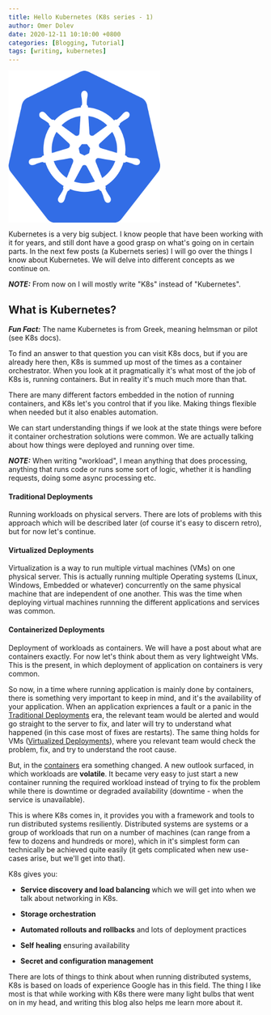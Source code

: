 ```yaml
---
title: Hello Kubernetes (K8s series - 1)
author: Omer Dolev
date: 2020-12-11 10:10:00 +0800
categories: [Blogging, Tutorial]
tags: [writing, kubernetes]
---
```


<img src="/assets/img/hello-kubernetes-1.png" alt="hello-kubernetes" align="middle" width="300" height="300"/>

Kubernetes is a very big subject. I know people that have been working with it for years, and still dont have a good grasp on what's going on in certain parts.
In the next few posts (a Kubernets series) I will go over the things I know about Kubernetes. We will delve into different concepts as we continue on.

**_NOTE:_** From now on I will mostly write "K8s" instead of "Kubernetes".

## What is Kubernetes?

**_Fun Fact:_** The name Kubernetes is from Greek, meaning helmsman or pilot (see K8s docs).

To find an answer to that question you can visit K8s docs, but if you are already here then, K8s is summed up most of the times as a container orchestrator.
When you look at it pragmatically it's what most of the job of K8s is, running containers. But in reality it's much much more than that.

There are many different factors embedded in the notion of running containers, and K8s let's you control that if you like. Making things flexible when needed but it also
enables automation.

We can start understanding things if we look at the state things were before it container orchestration solutions were common. We are actually talking about how things were
deployed and running over time.

**_NOTE:_** When writing "workload", I mean anything that does processing, anything that runs code or runs some sort of logic, whether it is handling requests, doing some async processing etc.

#### Traditional Deployments

Running workloads on physical servers. There are lots of problems with this approach which will be described later (of course it's easy to discern retro), but for now let's continue.

#### Virtualized Deployments

Virtualization is a way to run multiple virtual machines (VMs) on one physical server. This is actually running multiple Operating systems (Linux, Windows, Embedded or whatever) concurrently on the same physical machine that are independent of one another. This was the time when deploying virtual machines runnning the different applications and services was common.

#### Containerized Deployments

Deployment of workloads as containers. We will have a post about what are containers exactly. For now let's think about them as very lightweight VMs. This is the present, in which deployment of application on containers is very common.


So now, in a time where running application is mainly done by containers, there is something very important to keep in mind, and it's the availability of your application.
When an application expriences a fault or a panic in the [Traditional Deployments](#traditional-deployments) era, the relevant team would be alerted and would go straight to the server to fix, and later will try to understand what happened (in this case most of fixes are restarts).
The same thing holds for VMs ([Virtualized Deployments](#virtualized-deployments)), where you relevant team would check the problem, fix, and try to understand the root cause.

But, in the [containers](#containerized-deployments) era something changed. A new outlook surfaced, in which workloads are **volatile**. It became very easy to just start a new container running the required workload instead of trying to fix the problem while there is downtime or degraded availability (downtime - when the service is unavailable).

This is where K8s comes in, it provides you with a framework and tools to run distributed systems resiliently.
Distributed systems are systems or a group of workloads that run on a number of machines (can range from a few to dozens and hundreds or more), which in it's simplest form can technically be achieved quite easily (it gets complicated when new use-cases arise, but we'll get into that).

K8s gives you:

- **Service discovery and load balancing** which we will get into when we talk about networking in K8s.

- **Storage orchestration**

- **Automated rollouts and rollbacks** and lots of deployment practices

- **Self healing** ensuring availability

- **Secret and configuration management**

There are lots of things to think about when running distributed systems, K8s is based on loads of experience Google has in this field.
The thing I like most is that while working with K8s there were many light bulbs that went on in my head, and writing this blog also helps me learn more about it.
